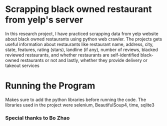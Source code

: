 # Scrapping black owned restaurant from yelp's server

In this research project, I have practiced scrapping data from yelp website
about black owned restaurants using python web crawler. The projects gets useful
information about restaurants like restaurant name, address, city, state,
features, rating (stars), landline (if any), number of reviews,
blacked reviewed restaurants, and whether restaurants are self-identified
black-owned restaurants or not and lastly, whether they provide delivery or
takeout services

# Running the Program

Makes sure to add the python libraries before running the code. The libraries used
in the project were selenium, BeautifulSoup4, time, sqlite3

### Special thanks to Bo Zhao
